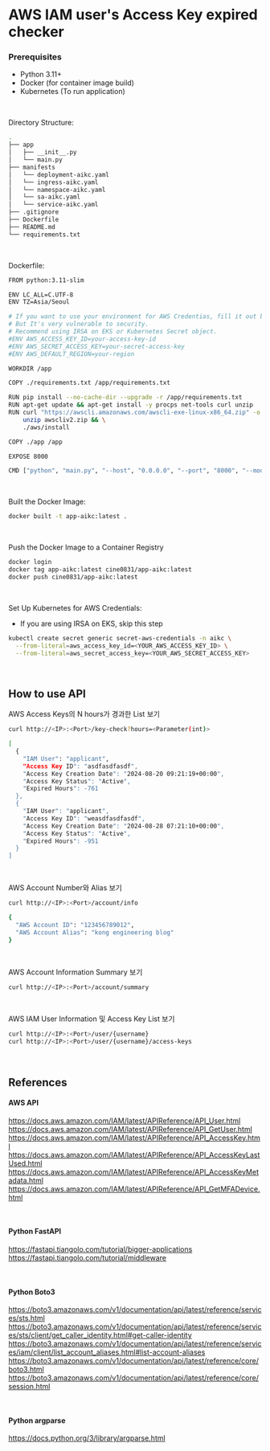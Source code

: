 # AWS IAM user's Access Key expired checker

### Prerequisites
- Python 3.11+
- Docker (for container image build)
- Kubernetes (To run application)

&nbsp;

Directory Structure:
```bash
.
├── app
│   ├── __init__.py
│   └── main.py
├── manifests
│   └── deployment-aikc.yaml
│   └── ingress-aikc.yaml
│   └── namespace-aikc.yaml
│   └── sa-aikc.yaml
│   └── service-aikc.yaml
├── .gitignore
├── Dockerfile
├── README.md
└── requirements.txt
```

&nbsp;

Dockerfile:
```bash
FROM python:3.11-slim

ENV LC_ALL=C.UTF-8
ENV TZ=Asia/Seoul

# If you want to use your environment for AWS Credentias, fill it out below.
# But It's very vulnerable to security.
# Recommend using IRSA on EKS or Kubernetes Secret object.
#ENV AWS_ACCESS_KEY_ID=your-access-key-id
#ENV AWS_SECRET_ACCESS_KEY=your-secret-access-key
#ENV AWS_DEFAULT_REGION=your-region

WORKDIR /app

COPY ./requirements.txt /app/requirements.txt

RUN pip install --no-cache-dir --upgrade -r /app/requirements.txt
RUN apt-get update && apt-get install -y procps net-tools curl unzip
RUN curl "https://awscli.amazonaws.com/awscli-exe-linux-x86_64.zip" -o "awscliv2.zip" && \
    unzip awscliv2.zip && \
    ./aws/install

COPY ./app /app

EXPOSE 8000

CMD ["python", "main.py", "--host", "0.0.0.0", "--port", "8000", "--mode", "API"]
```

&nbsp;

Built the Docker Image:
```bash
docker built -t app-aikc:latest .
```

&nbsp;

Push the Docker Image to a Container Registry
```bash
docker login
docker tag app-aikc:latest cine0831/app-aikc:latest
docker push cine0831/app-aikc:latest
```

&nbsp;

Set Up Kubernetes for AWS Credentials:
- If you are using IRSA on EKS, skip this step
```bash
kubectl create secret generic secret-aws-credentials -n aikc \
  --from-literal=aws_access_key_id=<YOUR_AWS_ACCESS_KEY_ID> \
  --from-literal=aws_secret_access_key=<YOUR_AWS_SECRET_ACCESS_KEY>
```

&nbsp;

## How to use API
AWS Access Keys의 N hours가 경과한 List 보기
```bash
curl http://<IP>:<Port>/key-check?hours=<Parameter(int)>

[
  {
    "IAM User": "applicant",
    "Access Key ID": "asdfasdfasdf",
    "Access Key Creation Date": "2024-08-20 09:21:19+00:00",
    "Access Key Status": "Active",
    "Expired Hours": -761
  },
  {
    "IAM User": "applicant",
    "Access Key ID": "weasdfasdfasdf",
    "Access Key Creation Date": "2024-08-28 07:21:10+00:00",
    "Access Key Status": "Active",
    "Expired Hours": -951
  }
]
```

&nbsp;

AWS Account Number와 Alias 보기
```bash
curl http://<IP>:<Port>/account/info

{
  "AWS Account ID": "123456789012",
  "AWS Account Alias": "kong engineering blog"
}
```

&nbsp;

AWS Account Information Summary 보기
```bash
curl http://<IP>:<Port>/account/summary
```

&nbsp;

AWS IAM User Information 및 Access Key List 보기
```bash
curl http://<IP>:<Port>/user/{username}
curl http://<IP>:<Port>/user/{username}/access-keys
```

&nbsp;

## References
#### AWS API
https://docs.aws.amazon.com/IAM/latest/APIReference/API_User.html
https://docs.aws.amazon.com/IAM/latest/APIReference/API_GetUser.html
https://docs.aws.amazon.com/IAM/latest/APIReference/API_AccessKey.html
https://docs.aws.amazon.com/IAM/latest/APIReference/API_AccessKeyLastUsed.html
https://docs.aws.amazon.com/IAM/latest/APIReference/API_AccessKeyMetadata.html
https://docs.aws.amazon.com/IAM/latest/APIReference/API_GetMFADevice.html

&nbsp;

#### Python FastAPI
https://fastapi.tiangolo.com/tutorial/bigger-applications<br>
https://fastapi.tiangolo.com/tutorial/middleware

&nbsp;

#### Python Boto3
https://boto3.amazonaws.com/v1/documentation/api/latest/reference/services/sts.html
https://boto3.amazonaws.com/v1/documentation/api/latest/reference/services/sts/client/get_caller_identity.html#get-caller-identity
https://boto3.amazonaws.com/v1/documentation/api/latest/reference/services/iam/client/list_account_aliases.html#list-account-aliases
https://boto3.amazonaws.com/v1/documentation/api/latest/reference/core/boto3.html
https://boto3.amazonaws.com/v1/documentation/api/latest/reference/core/session.html

&nbsp;

#### Python argparse
https://docs.python.org/3/library/argparse.html
